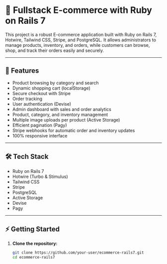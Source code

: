# 🛒 Fullstack E-commerce with Ruby on Rails 7

This project is a robust E-commerce application built with Ruby on Rails 7, Hotwire, Tailwind CSS, Stripe, and PostgreSQL. It allows administrators to manage products, inventory, and orders, while customers can browse, shop, and track their orders easily and securely.

---

## 🚀 Features

- Product browsing by category and search
- Dynamic shopping cart (localStorage)
- Secure checkout with Stripe
- Order tracking
- User authentication (Devise)
- Admin dashboard with sales and order analytics
- Product, category, and inventory management
- Multiple image uploads per product (Active Storage)
- Efficient pagination (Pagy)
- Stripe webhooks for automatic order and inventory updates
- 100% responsive interface

---

## 🛠️ Tech Stack

- Ruby on Rails 7
- Hotwire (Turbo & Stimulus)
- Tailwind CSS
- Stripe
- PostgreSQL
- Active Storage
- Devise
- Pagy

---

## ⚡ Getting Started

1. **Clone the repository:**
   ```bash
   git clone https://github.com/your-user/ecommerce-rails7.git
   cd ecommerce-rails7
